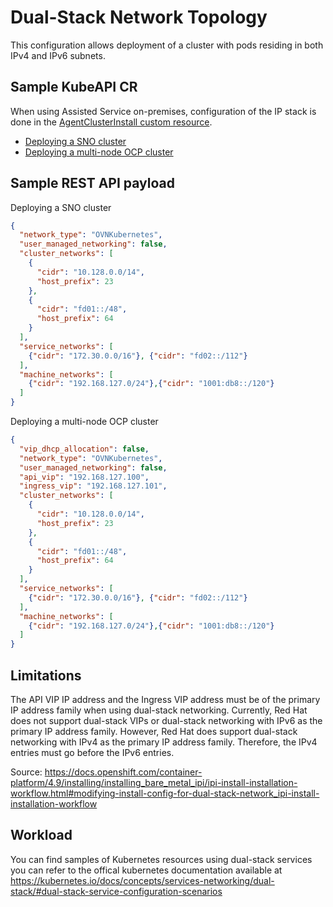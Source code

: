 # Dual-Stack Network Topology

This configuration allows deployment of a cluster with pods residing in both IPv4 and IPv6 subnets.

## Sample KubeAPI CR

When using Assisted Service on-premises, configuration of the IP stack is done in the [AgentClusterInstall custom resource](../../hive-integration/README.md#AgentClusterInstall).

* [Deploying a SNO cluster](../../hive-integration/crds/agentClusterInstall-dualstack-SNO.yaml)
* [Deploying a multi-node OCP cluster](../../hive-integration/crds/agentClusterInstall-dualstack.yaml)

## Sample REST API payload

Deploying a SNO cluster

```json
{
  "network_type": "OVNKubernetes",
  "user_managed_networking": false,
  "cluster_networks": [
    {
      "cidr": "10.128.0.0/14",
      "host_prefix": 23
    },
    {
      "cidr": "fd01::/48",
      "host_prefix": 64
    }
  ],
  "service_networks": [
    {"cidr": "172.30.0.0/16"}, {"cidr": "fd02::/112"}
  ],
  "machine_networks": [
    {"cidr": "192.168.127.0/24"},{"cidr": "1001:db8::/120"}
  ]
}
```

Deploying a multi-node OCP cluster

```json
{
  "vip_dhcp_allocation": false,
  "network_type": "OVNKubernetes",
  "user_managed_networking": false,
  "api_vip": "192.168.127.100",
  "ingress_vip": "192.168.127.101",
  "cluster_networks": [
    {
      "cidr": "10.128.0.0/14",
      "host_prefix": 23
    },
    {
      "cidr": "fd01::/48",
      "host_prefix": 64
    }
  ],
  "service_networks": [
    {"cidr": "172.30.0.0/16"}, {"cidr": "fd02::/112"}
  ],
  "machine_networks": [
    {"cidr": "192.168.127.0/24"},{"cidr": "1001:db8::/120"}
  ]
}
```

## Limitations

The API VIP IP address and the Ingress VIP address must be of the primary IP address family when using dual-stack networking. Currently, Red Hat does not support dual-stack VIPs or dual-stack networking with IPv6 as the primary IP address family. However, Red Hat does support dual-stack networking with IPv4 as the primary IP address family. Therefore, the IPv4 entries must go before the IPv6 entries.

Source: https://docs.openshift.com/container-platform/4.9/installing/installing_bare_metal_ipi/ipi-install-installation-workflow.html#modifying-install-config-for-dual-stack-network_ipi-install-installation-workflow

## Workload

You can find samples of Kubernetes resources using dual-stack services you can refer to the offical kubernetes documentation available at https://kubernetes.io/docs/concepts/services-networking/dual-stack/#dual-stack-service-configuration-scenarios
